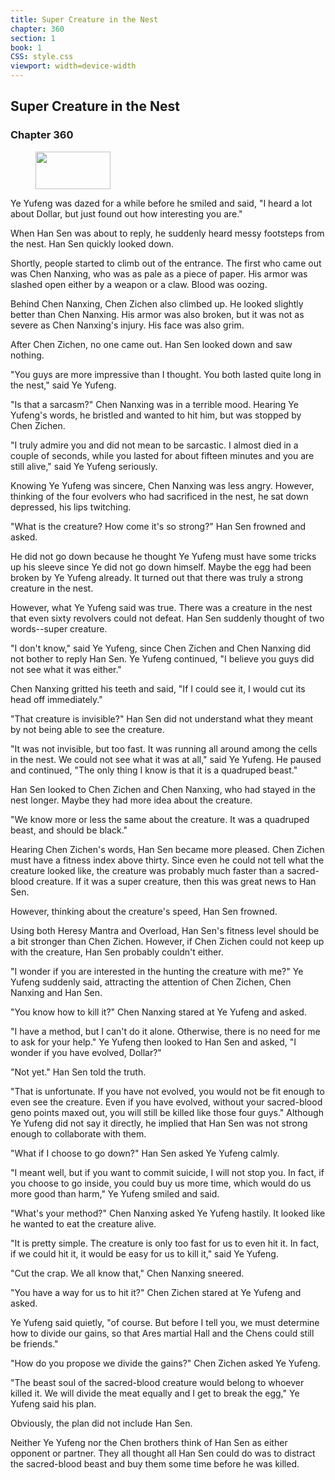 ```yaml
---
title: Super Creature in the Nest
chapter: 360
section: 1
book: 1
CSS: style.css
viewport: width=device-width
---
```


## Super Creature in the Nest

### Chapter 360

<figure>
	<img src="../Images/gem.gif" alt="" id="gem" width="120" height="60" />
</figure>

Ye Yufeng was dazed for a while before he smiled and said, "I heard a lot about Dollar, but just found out how interesting you are."

When Han Sen was about to reply, he suddenly heard messy footsteps from the nest. Han Sen quickly looked down.

Shortly, people started to climb out of the entrance. The first who came out was Chen Nanxing, who was as pale as a piece of paper. His armor was slashed open either by a weapon or a claw. Blood was oozing.

Behind Chen Nanxing, Chen Zichen also climbed up. He looked slightly better than Chen Nanxing. His armor was also broken, but it was not as severe as Chen Nanxing's injury. His face was also grim.

After Chen Zichen, no one came out. Han Sen looked down and saw nothing.

"You guys are more impressive than I thought. You both lasted quite long in the nest," said Ye Yufeng.

"Is that a sarcasm?" Chen Nanxing was in a terrible mood. Hearing Ye Yufeng's words, he bristled and wanted to hit him, but was stopped by Chen Zichen.

"I truly admire you and did not mean to be sarcastic. I almost died in a couple of seconds, while you lasted for about fifteen minutes and you are still alive," said Ye Yufeng seriously.

Knowing Ye Yufeng was sincere, Chen Nanxing was less angry. However, thinking of the four evolvers who had sacrificed in the nest, he sat down depressed, his lips twitching.

"What is the creature? How come it's so strong?" Han Sen frowned and asked.

He did not go down because he thought Ye Yufeng must have some tricks up his sleeve since Ye did not go down himself. Maybe the egg had been broken by Ye Yufeng already. It turned out that there was truly a strong creature in the nest.

However, what Ye Yufeng said was true. There was a creature in the nest that even sixty revolvers could not defeat. Han Sen suddenly thought of two words--super creature.

"I don't know," said Ye Yufeng, since Chen Zichen and Chen Nanxing did not bother to reply Han Sen. Ye Yufeng continued, "I believe you guys did not see what it was either."

Chen Nanxing gritted his teeth and said, "If I could see it, I would cut its head off immediately."

"That creature is invisible?" Han Sen did not understand what they meant by not being able to see the creature.

"It was not invisible, but too fast. It was running all around among the cells in the nest. We could not see what it was at all," said Ye Yufeng. He paused and continued, "The only thing I know is that it is a quadruped beast."

Han Sen looked to Chen Zichen and Chen Nanxing, who had stayed in the nest longer. Maybe they had more idea about the creature.

"We know more or less the same about the creature. It was a quadruped beast, and should be black."

Hearing Chen Zichen's words, Han Sen became more pleased. Chen Zichen must have a fitness index above thirty. Since even he could not tell what the creature looked like, the creature was probably much faster than a sacred-blood creature. If it was a super creature, then this was great news to Han Sen.

However, thinking about the creature's speed, Han Sen frowned.

Using both Heresy Mantra and Overload, Han Sen's fitness level should be a bit stronger than Chen Zichen. However, if Chen Zichen could not keep up with the creature, Han Sen probably couldn't either.

"I wonder if you are interested in the hunting the creature with me?" Ye Yufeng suddenly said, attracting the attention of Chen Zichen, Chen Nanxing and Han Sen.

"You know how to kill it?" Chen Nanxing stared at Ye Yufeng and asked.

"I have a method, but I can't do it alone. Otherwise, there is no need for me to ask for your help." Ye Yufeng then looked to Han Sen and asked, "I wonder if you have evolved, Dollar?"

"Not yet." Han Sen told the truth.

"That is unfortunate. If you have not evolved, you would not be fit enough to even see the creature. Even if you have evolved, without your sacred-blood geno points maxed out, you will still be killed like those four guys." Although Ye Yufeng did not say it directly, he implied that Han Sen was not strong enough to collaborate with them.

"What if I choose to go down?" Han Sen asked Ye Yufeng calmly.

"I meant well, but if you want to commit suicide, I will not stop you. In fact, if you choose to go inside, you could buy us more time, which would do us more good than harm," Ye Yufeng smiled and said.

"What's your method?" Chen Nanxing asked Ye Yufeng hastily. It looked like he wanted to eat the creature alive.

"It is pretty simple. The creature is only too fast for us to even hit it. In fact, if we could hit it, it would be easy for us to kill it," said Ye Yufeng.

"Cut the crap. We all know that," Chen Nanxing sneered.

"You have a way for us to hit it?" Chen Zichen stared at Ye Yufeng and asked.

Ye Yufeng said quietly, "of course. But before I tell you, we must determine how to divide our gains, so that Ares martial Hall and the Chens could still be friends."

"How do you propose we divide the gains?" Chen Zichen asked Ye Yufeng.

"The beast soul of the sacred-blood creature would belong to whoever killed it. We will divide the meat equally and I get to break the egg," Ye Yufeng said his plan.

Obviously, the plan did not include Han Sen.

Neither Ye Yufeng nor the Chen brothers think of Han Sen as either opponent or partner. They all thought all Han Sen could do was to distract the sacred-blood beast and buy them some time before he was killed.